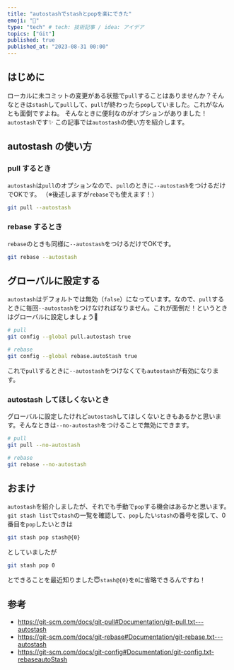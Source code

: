 ```yaml
---
title: "autostashでstashとpopを楽にできた"
emoji: "🦥"
type: "tech" # tech: 技術記事 / idea: アイデア
topics: ["Git"]
published: true
published_at: "2023-08-31 00:00"
---
```

## はじめに
ローカルに未コミットの変更がある状態で`pull`することはありませんか？そんなときは`stash`して`pull`して、`pull`が終わったら`pop`していました。これがなんとも面倒ですよね。
そんなときに便利なのがオプションがありました！`autostash`です✨ この記事では`autostash`の使い方を紹介します。

## autostash の使い方
### pull するとき
`autostash`は`pull`のオプションなので、`pull`のときに`--autostash`をつけるだけでOKです。
（※後述しますが`rebase`でも使えます！）

```bash
git pull --autostash
```
### rebase するとき
`rebase`のときも同様に`--autostash`をつけるだけでOKです。

```bash
git rebase --autostash
```

## グローバルに設定する
`autostash`はデフォルトでは無効（`false`）になっています。なので、`pull`するときに毎回`--autostash`をつけなければなりません。これが面倒だ！というときはグローバルに設定しましょう🥳
```bash
# pull
git config --global pull.autostash true

# rebase
git config --global rebase.autoStash true
```
これで`pull`するときに`--autostash`をつけなくても`autostash`が有効になります。

### autostash してほしくないとき
グローバルに設定したけれど`autostash`してほしくないときもあるかと思います。そんなときは`--no-autostash`をつけることで無効にできます。
```bash
# pull
git pull --no-autostash

# rebase
git rebase --no-autostash
```

## おまけ
`autostash`を紹介しましたが、それでも手動で`pop`する機会はあるかと思います。`git stash list`で`stash`の一覧を確認して、`pop`したい`stash`の番号を探して、0番目を`pop`したいときは
```bash
git stash pop stash@{0}
```
としていましたが
```bash
git stash pop 0
```
とできることを最近知りました😇`stash@{0}`を`0`に省略できるんですね！

## 参考
- https://git-scm.com/docs/git-pull#Documentation/git-pull.txt---autostash
- https://git-scm.com/docs/git-rebase#Documentation/git-rebase.txt---autostash
- https://git-scm.com/docs/git-config#Documentation/git-config.txt-rebaseautoStash

